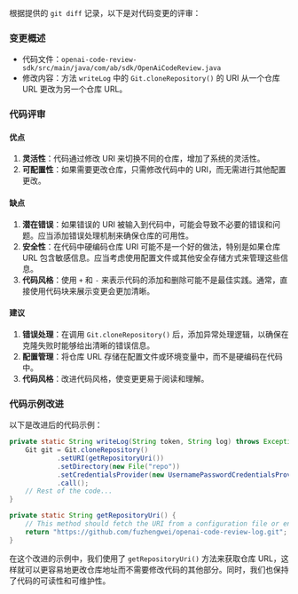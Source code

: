 根据提供的 `git diff` 记录，以下是对代码变更的评审：

### 变更概述
- 代码文件：`openai-code-review-sdk/src/main/java/com/ab/sdk/OpenAiCodeReview.java`
- 修改内容：方法 `writeLog` 中的 `Git.cloneRepository()` 的 URI 从一个仓库 URL 更改为另一个仓库 URL。

### 代码评审

#### 优点
1. **灵活性**：代码通过修改 URI 来切换不同的仓库，增加了系统的灵活性。
2. **可配置性**：如果需要更改仓库，只需修改代码中的 URI，而无需进行其他配置更改。

#### 缺点
1. **潜在错误**：如果错误的 URI 被输入到代码中，可能会导致不必要的错误和问题。应当添加错误处理机制来确保仓库的可用性。
2. **安全性**：在代码中硬编码仓库 URI 可能不是一个好的做法，特别是如果仓库 URL 包含敏感信息。应当考虑使用配置文件或其他安全存储方式来管理这些信息。
3. **代码风格**：使用 `+` 和 `-` 来表示代码的添加和删除可能不是最佳实践。通常，直接使用代码块来展示变更会更加清晰。

#### 建议
1. **错误处理**：在调用 `Git.cloneRepository()` 后，添加异常处理逻辑，以确保在克隆失败时能够给出清晰的错误信息。
2. **配置管理**：将仓库 URL 存储在配置文件或环境变量中，而不是硬编码在代码中。
3. **代码风格**：改进代码风格，使变更更易于阅读和理解。

### 代码示例改进
以下是改进后的代码示例：

```java
private static String writeLog(String token, String log) throws Exception {
    Git git = Git.cloneRepository()
            .setURI(getRepositoryUri())
            .setDirectory(new File("repo"))
            .setCredentialsProvider(new UsernamePasswordCredentialsProvider(token, ""))
            .call();
    // Rest of the code...
}

private static String getRepositoryUri() {
    // This method should fetch the URI from a configuration file or environment variable
    return "https://github.com/fuzhengwei/openai-code-review-log.git";
}
```

在这个改进的示例中，我们使用了 `getRepositoryUri()` 方法来获取仓库 URL，这样就可以更容易地更改仓库地址而不需要修改代码的其他部分。同时，我们也保持了代码的可读性和可维护性。